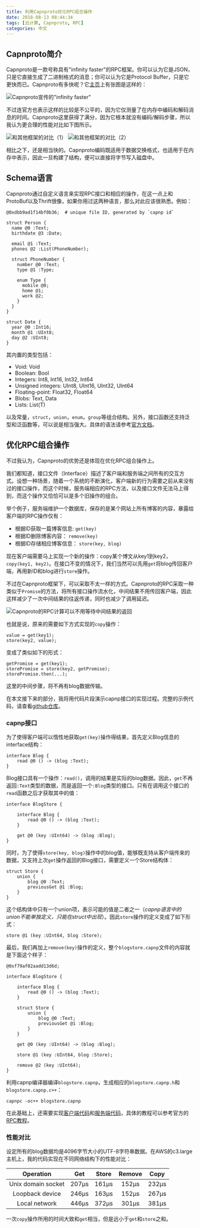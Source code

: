 ```yaml
---
title: 利用Capnproto优化RPC组合操作
date: 2018-08-13 08:44:34
tags: [云计算, Capnproto, RPC]
categories: 中文
---
```


<!-- *原文地址： [http://blog.zhangpf.com/2018/08/13/using-capnproto-for-operation-pipeline/](http://blog.zhangpf.com/2018/08/13/using-capnproto-for-operation-pipeline/)* -->

## Capnproto简介

Capnproto是一款号称具有"infinity faster"的RPC框架。你可以认为它是JSON，只是它直接生成了二进制格式的消息；你可以认为它是Protocol Buffer，只是它更快而已。Capnproto有多快呢？它[主页][mainpage]上有张图是这样的：

![Capnproto宣传的"infinity faster"][capnproto]

不过连官方也表示这样的比较是不公平的，因为它仅测量了在内存中编码和解码消息的时间。Capnproto这里获得了满分，因为它根本就没有编码/解码步骤，所以我认为更合理的性能对比如下图所示。

![和其他框架的对比（1）][performance1]
![和其他框架的对比（2）][performance2]

相比之下，还是相当快的。Capnproto编码既适用于数据交换格式，也适用于在内存中表示，因此一旦构建了结构，便可以直接将字节写入磁盘中。

## Schema语言

Capnproto通过自定义语言来实现RPC接口和相应的操作，在这一点上和ProtoBuf以及Thrift很像，如果你用过这两种语言，那么对此应该很熟悉。例如：
```
@0xdbb9ad1f14bf0b36;  # unique file ID, generated by `capnp id`

struct Person {
  name @0 :Text;
  birthdate @3 :Date;

  email @1 :Text;
  phones @2 :List(PhoneNumber);

  struct PhoneNumber {
    number @0 :Text;
    type @1 :Type;

    enum Type {
      mobile @0;
      home @1;
      work @2;
    }
  }
}

struct Date {
  year @0 :Int16;
  month @1 :UInt8;
  day @2 :UInt8;
}
```

其内置的类型包括：
* Void: Void
* Boolean: Bool
* Integers: Int8, Int16, Int32, Int64
* Unsigned integers: UInt8, UInt16, UInt32, UInt64
* Floating-point: Float32, Float64
* Blobs: Text, Data
* Lists: List(T)

以及常量，`struct`，`union`，`enum`，`group`等组合结构。另外，接口函数还支持泛型和泛函数等，可以说是相当强大。具体的语法请参考[官方文档][language]。

## 优化RPC组合操作

不过我认为，Capnproto的优势还是体现在优化RPC组合操作上。

我们都知道，接口文件（Interface）描述了客户端和服务端之间所有的交互方式。设想一种场景，随着一个系统的不断演化，客户端新的行为需要之前从来没有过的接口操作，而这个时候，服务端相应的RPC方法，以及接口文件无法马上得到，而这个操作又恰恰可以是多个旧操作的组合。

举个例子，服务端维护一个数据库，保存的是某个网站上所有博客的内容，暴露给客户端的RPC操作仅有：
* 根据ID获取一篇博客信息: `get(key)`
* 根据ID删除博客内容： `remove(key)`
* 根据ID存储相应博客信息： `store(key, blog)`

现在客户端需要马上实现一个新的操作：copy某个博文从key1到key2，`copy(key1, key2)`。在接口不变的情况下，我们当然可以先用`get`将blog传回客户端，再用新ID和blog进行`store`操作。

不过在Capnproto框架下，可以采取不太一样的方式。Capnproto的RPC采取一种类似于`Promise`的方法，将所有接口操作流水化，中间结果不用传回客户端，因此这样减少了一次中间结果的往返传递，同时也减少了调用延迟。

![Capnproto的RPC计算可以不用等待中间结果的返回][rpc-image]

也就是说，原来的需要如下方式实现的`copy`操作：

```
value = get(key1);
store(key2, value);
```

变成了类似如下的形式：

```
getPromise = get(key1);
storePromise = store(key2, getPromise);
storePromise.then(...);
```
这里的中间步骤，将不再有blog数据传输。

在本文接下来的部分，我将用代码片段演示capnp接口的实现过程。完整的示例代码，请查看[github仓库][repo]。

### capnp接口


为了使得客户端可以惰性地获取`get(key)`操作得结果，首先定义Blog信息的interface结构：

```
interface Blog {
    read @0 () -> (blog :Text);
}
```
Blog接口具有一个操作：`read()`，调用的结果是实际的blog数据。因此，`get`不再返回`:Text`类型的数据，而是返回一个`:Blog`类型的接口。只有在调用这个接口的`read`函数之后才获取其中的值：

```
interface BlogStore {

    interface Blog {
        read @0 () -> (blog :Text);
    }

    get @0 (key :UInt64) -> (blog :Blog);
}
```

同时，为了使得`store(key, blog)`操作中的blog值，能够既支持从客户端传来的数据，又支持上次`get`操作返回的Blog接口，需要定义一个Store结构体：

```
struct Store {
    union {
        blog @0 :Text;
        previousGet @1 :Blog;
    }
}
```

这个结构体中只有一个union项，表示可能的值是二者之一（*capnp语言中的union不能单独定义，只能在struct中出现*）。因此`store`操作的定义变成了如下形式：

```
store @1 (key :UInt64, blog :Store);
```

最后，我们再加上`remove(key)`操作的定义，整个`blogstore.capnp`文件的内容就是下面这个样子：

```
@0xf79af02aadd13d6d;

interface BlogStore {

    interface Blog {
        read @0 () -> (blog :Text);
    }

    struct Store {
        union {
            blog @0 :Text;
            previousGet @1 :Blog;
        }
    }

    get @0 (key :UInt64) -> (blog :Blog);

    store @1 (key :UInt64, blog :Store);

    remove @2 (key :UInt64);
}
```

利用capnp编译器编译`blogstore.capnp`，生成相应的`blogstore.capnp.h`和`blogstore.capnp.c++`：
```
capnpc -oc++ blogstore.capnp
```
在此基础上，还需要实现[客户端代码][client]和[服务端代码][server]，具体的教程可以参考官方的[RPC教程][rpc]。

### 性能对比

设定所有的blog数据均是4096字节大小的UTF-8字符串数据。在AWS的c3.large主机上，我的代码实现在不同网络结构下的性能对比：


| Operation          | Get   | Store | Remove | Copy  |
| :----------------: | :---: | :---: | :----: | :---: |
| Unix domain socket | 207µs | 161µs | 152µs  | 232µs |
| Loopback device    | 246µs | 163µs | 152µs  | 267µs |
| Local network      | 446µs | 372µs | 301µs  | 381µs |

一次`copy`操作所用的时间大致和`get`相当，但是远小于`get`和`store`之和。


[mainpage]: https://capnproto.org/index.html
[repo]: https://github.com/zhangpf/cloud-demos/tree/master/capnproto
[performance1]: https://github.com/thekvs/cpp-serializers/raw/master/images/time.png
[performance2]: https://github.com/thekvs/cpp-serializers/raw/master/images/time2.png
[capnproto]: https://capnproto.org/images/infinity-times-faster.png "The infinity faster of Capnproto"
[language]: https://capnproto.org/language.html。
[rpc-image]: https://capnproto.org/images/time-travel.png "The RPC procedure of Capnproto"
[rpc]: https://capnproto.org/cxxrpc.html
[client]: https://github.com/zhangpf/cloud-demos/blob/master/capnproto/client.cpp
[server]: https://github.com/zhangpf/cloud-demos/blob/master/capnproto/server.cpp
